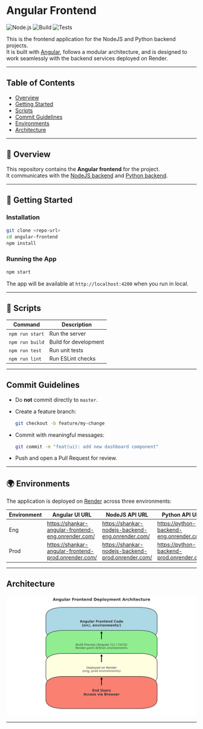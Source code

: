 # Angular Frontend

![Node.js](https://img.shields.io/badge/node-%20v20-green)
![Build](https://img.shields.io/badge/build-passing-brightgreen)
![Tests](https://img.shields.io/badge/tests-passing-brightgreen)

This is the frontend application for the NodeJS and Python backend projects.  
It is built with [Angular](https://angular.io/), follows a modular architecture, and is designed to work seamlessly with the backend services deployed on Render.

---

## Table of Contents

- [Overview](#overview)
- [Getting Started](#getting-started)
- [Scripts](#scripts)
- [Commit Guidelines](#commit-guidelines)
- [Environments](#environments)
- [Architecture](#architecture)

---

## 📌 Overview

This repository contains the **Angular frontend** for the project.  
It communicates with the [NodeJS backend](https://github.com/Shankar0919/nodejs-backend) and [Python backend](https://github.com/Shankar0919/python-backend).

---

## 🚀 Getting Started

### Installation

```bash
git clone <repo-url>
cd angular-frontend
npm install
```

### Running the App

```bash
npm start
```

The app will be available at `http://localhost:4200` when you run in local.

---

## 📜 Scripts

| Command         | Description           |
| --------------- | --------------------- |
| `npm run start` | Run the server        |
| `npm run build` | Build for development |
| `npm run test`  | Run unit tests        |
| `npm run lint`  | Run ESLint checks     |

---

## Commit Guidelines

- Do **not** commit directly to `master`.
- Create a feature branch:

  ```bash
  git checkout -b feature/my-change
  ```

- Commit with meaningful messages:

  ```bash
  git commit -m "feat(ui): add new dashboard component"
  ```

- Push and open a Pull Request for review.

---

## 🌍 Environments

The application is deployed on [Render](https://render.com) across three environments:

| Environment | Angular UI URL                                        | NodeJS API URL                                      | Python API URL                              |
| ----------- | ----------------------------------------------------- | --------------------------------------------------- | ------------------------------------------- |
| Eng         | <https://shankar-angular-frontend-eng.onrender.com/>  | <https://shankar-nodejs-backend-eng.onrender.com/>  | <https://python-backend-eng.onrender.com/>  |
| Prod        | <https://shankar-angular-frontend-prod.onrender.com/> | <https://shankar-nodejs-backend-prod.onrender.com/> | <https://python-backend-prod.onrender.com/> |

---

## Architecture

![Architecture](./architecture.png)

---
